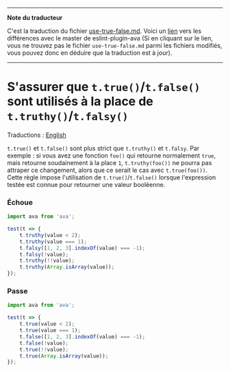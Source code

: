 ___
**Note du traducteur**

C'est la traduction du fichier [use-true-false.md](https://github.com/avajs/eslint-plugin-ava/blob/master/docs/rules/use-true-false.md). Voici un [lien](https://github.com/avajs/eslint-plugin-ava/compare/c3d99fb076f5e579ba00f18fbedb92aeaf9df732...master#diff-ddb8eec6553e62e35444366d67672f38) vers les différences avec le master de eslint-plugin-ava (Si en cliquant sur le lien, vous ne trouvez pas le fichier `use-true-false.md` parmi les fichiers modifiés, vous pouvez donc en déduire que la traduction est à jour).
___
# S'assurer que `t.true()`/`t.false()` sont utilisés à la place de `t.truthy()`/`t.falsy()`

Traductions : [English](https://github.com/avajs/eslint-plugin-ava/blob/master/docs/rules/use-true-false.md)

`t.true()` et `t.false()` sont plus strict que `t.truthy()` et `t.falsy`.
Par exemple : si vous avez une fonction `foo()` qui retourne normalement `true`, mais retourne soudainement à la place `1`, `t.truthy(foo())` ne pourra pas attraper ce changement, alors que ce serait le cas avec `t.true(foo())`.
Cette règle impose l'utilisation de `t.true()`/`t.false()` lorsque l'expression testée est connue pour retourner une valeur booléenne.

### Échoue

```js
import ava from 'ava';

test(t => {
	t.truthy(value < 2);
	t.truthy(value === 1);
	t.falsy([1, 2, 3].indexOf(value) === -1);
	t.falsy(!value);
	t.truthy(!!value);
	t.truthy(Array.isArray(value));
});
```

### Passe

```js
import ava from 'ava';

test(t => {
	t.true(value < 2);
	t.true(value === 1);
	t.false([1, 2, 3].indexOf(value) === -1);
	t.false(!value);
	t.true(!!value);
	t.true(Array.isArray(value));
});
```

